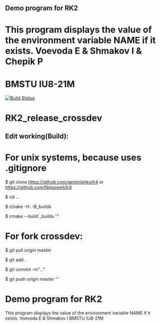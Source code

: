 ##  Demo program for RK2

# This program displays the value of the environment variable NAME if it exists. Voevoda E & Shmakov I & Chepik P

# BMSTU IU8-21M

[![Build Status](https://travis-ci.org/geminishkv/lr4.svg?branch=master)](https://travis-ci.org/geminishkv/lr4)

# RK2_release_crossdev

##  Edit working(Build):
#    For unix systems, because uses .gitignore 
$ git clone https://github.com/geminishkv/lr4 or https://github.com/Neisoweli/lr4

$ cd ...

$ cmake -H. -B_builds

$ cmake --build _builds
'''


#     For fork crossdev:
$ git pull origin master

$ git add .

$ git commit -m"..."

$ git push origin master
'''

# Demo program for RK2
This program displays the value of the environment variable NAME if it exists.
Voevoda E & Shmakov I
BMSTU IU8-21M

